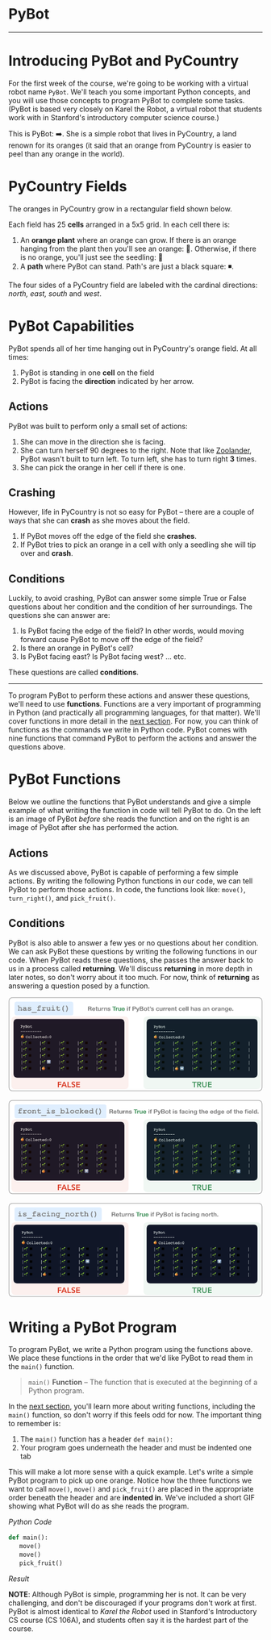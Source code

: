 # PyBot
---

# Introducing PyBot and PyCountry
For the first week of the course, we're going to be working with a virtual robot name `PyBot`. We'll teach you some important Python concepts, and you will use those concepts to program PyBot to complete some tasks. (PyBot is based very closely on Karel the Robot, a virtual robot that students work with in Stanford's introductory computer science course.)

This is PyBot: ➡️. She is a simple robot that lives in PyCountry, a land renown for its oranges (it said that an orange from PyCountry is easier to peel than any orange in the world).

# PyCountry Fields
The oranges in PyCountry grow in a rectangular field shown below.

Each field has 25 **cells** arranged in a 5x5 grid. In each cell there is:
1. An **orange plant**  where an orange can grow. If there is an orange hanging from the plant then you'll see an orange: 🍊. Otherwise, if there is no orange, you'll just see the seedling: 🌱
2. A **path** where PyBot can stand. Path's are just a black square: ◾️.

The four sides of a PyCountry field are labeled with the cardinal directions: _north, east, south_ and _west_.


# PyBot Capabilities

PyBot spends all of her time hanging out in PyCountry's orange field. At all times:
1. PyBot is standing in one **cell** on the field
2. PyBot is facing the **direction** indicated by her arrow.

## Actions
PyBot was built to perform only a small set of actions:
1. She can move in the direction she is facing.
2. She can turn herself 90 degrees to the right. Note that like [Zoolander](https://youtu.be/E-RbtCXTmc4?t=15), PyBot wasn't built to turn left. To turn left, she has to turn right **3** times.
3. She can pick the orange in her cell if there is one.

## Crashing
However, life in PyCountry is not so easy for PyBot – there are a couple of ways that she can **crash** as she moves about the field.
1. If PyBot moves off the edge of the field she **crashes**.
2. If PyBot tries to pick an orange in a cell with only a seedling she will tip over and **crash**.

## Conditions

Luckily, to avoid crashing, PyBot can answer some simple True or False questions about her condition and the condition of her surroundings. The questions she can answer are:
1. Is PyBot facing the edge of the field? In other words, would moving forward cause PyBot to move off the edge of the field?
2. Is there an orange in PyBot's cell?
3. Is PyBot facing east? Is PyBot facing west? ... etc.

These questions are called **conditions**.

 ---

To program PyBot to perform these actions and answer these questions, we'll need to use **functions**. Functions are a very important of programming in Python (and practically all programming languages, for that matter). We'll cover functions in more detail in the [next section](/notes/simple_functions/simple_functions). For now, you can think of functions as the commands we write in Python code. PyBot comes with nine functions that command PyBot to perform the actions and answer the questions above.

# PyBot Functions
Below we outline the functions that PyBot understands and give a simple example of what writing the function in code will tell PyBot to do. On the left is an image of PyBot _before_ she reads the function and on the right is an image of PyBot after she has performed the action.

## Actions
As we discussed above, PyBot is capable of performing a few simple actions. By writing the following Python functions in our code, we can tell PyBot to perform those actions. In code, the functions look like: `move()`, `turn_right()`, and `pick_fruit()`.




## Conditions
PyBot is also able to answer a few yes or no questions about her condition. We can ask PyBot these questions by writing the following functions in our code. When PyBot reads these questions, she passes the answer back to us in a process called **returning**. We'll discuss **returning** in more depth in later notes, so don't worry about it too much. For now, think of **returning** as answering a question posed by a function.

![fig](https://raw.githubusercontent.com/geoffreyangus/md-ml/master/data/notes/pybot/figures/fig_has_fruit.png "PyBot example")

![fig](https://raw.githubusercontent.com/geoffreyangus/md-ml/master/data/notes/pybot/figures/fig_front_is_blocked.png "PyBot example")

![fig](https://raw.githubusercontent.com/geoffreyangus/md-ml/master/data/notes/pybot/figures/fig_is_facing_north.png "PyBot example")



# Writing a PyBot Program
To program PyBot, we write a Python program using the functions above. We place these functions in the order that we'd like PyBot to read them in the `main()` function.

> `main()` **Function** – The function that is executed at the beginning of a Python program.

In the [next section](/notes/simple_functions/simple_functions), you'll learn more about writing functions, including the `main()` function, so don't worry if this feels odd for now. The important thing to remember is:
1. The `main()` function has a header `def main():`
2. Your program goes underneath the header and must be indented one tab

This will make a lot more sense with a quick example. Let's write a simple PyBot program to pick up one orange. Notice how the three functions we want to call `move()`, `move()` and `pick_fruit()` are placed in the appropriate order beneath the header and are **indented in**. We've included a short GIF showing what PyBot will do as she reads the program.

_Python Code_
```python
def main():
   move()
   move()
   pick_fruit()
```

_Result_


**NOTE**: Although PyBot is simple, programming her is not. It can be very challenging, and don't be discouraged if your programs don't work at first. PyBot is almost identical to _Karel the Robot_ used in Stanford's Introductory CS course (CS 106A), and students often say it is the hardest part of the course.
